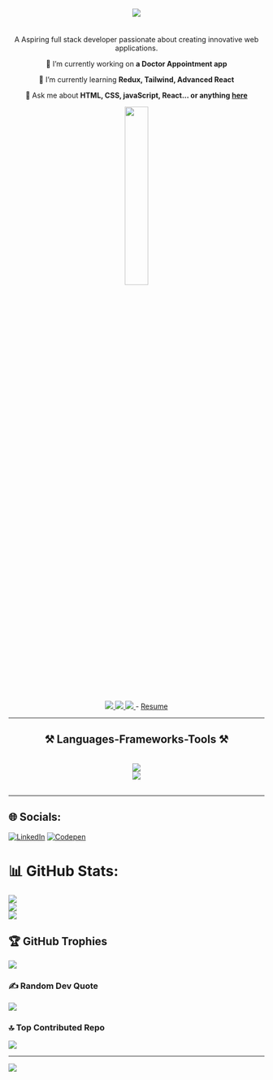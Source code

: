 
<h1 align="center">
    <img src="https://readme-typing-svg.herokuapp.com/?font=Righteous&size=35&center=true&vCenter=true&width=500&height=70&duration=4000&lines=Hi+There!+👋;+I'm+Sanjay+Baro;" />

</h1>



<br/>

<div display="flex" align="center">
A Aspiring full stack developer passionate about creating innovative web applications. 
 
 🔭 I’m currently working on **a Doctor Appointment app**
 
 🌱 I’m currently learning **Redux, Tailwind, Advanced React**

 💬 Ask me about **HTML, CSS, javaScript, React... or anything [here](https://github.com/sanjaybaro/sanjaybaro/issues)**

 <img width="30%" src="https://camo.githubusercontent.com/40165a147c3dcea0fa1db780bb533fc5f98546ccfb9d5d05ddb2f429277f5348/68747470733a2f2f616e616c7974696373696e6469616d61672e636f6d2f77702d636f6e74656e742f75706c6f6164732f323031382f31322f646576656c6f7065722d6472696262626c652e676966"/>
 
 </div>
 
<div align="center"> 
  <a href="mailto:sanjaybaro2017@gmail.com">
    <img src="https://img.shields.io/badge/Gmail-333333?style=for-the-badge&logo=gmail&logoColor=red" />
  </a>
  <a href="https://www.linkedin.com/in/sanjay-baro" target="_blank">
    <img src="https://img.shields.io/badge/LinkedIn-0077B5?style=for-the-badge&logo=linkedin&logoColor=white" target="_blank" />
  </a>
  <a href="https://sanjaybaro.github.io" target="_blank">
     <img src="https://img.shields.io/badge/Portfolio-FF5722?style=for-the-badge&logo=todoist&logoColor=white" target="_blank" /> <!-- sqlite, safari, google-chrome are other good icon options -->
  </a>
     - <a href="https://drive.google.com/file/d/1RtdjvTQx-dPCBzMS9_l0CTvNg8ci32aI/view?usp=sharing" target="_blank">Resume</a>
</div>

 <hr/>
 
<h2 align="center">⚒️ Languages-Frameworks-Tools ⚒️</h2>
<br/>
<div align="center">
    <img src="https://skillicons.dev/icons?i=html,css,js,react,redux,tailwind,ts,mongo,nodejs,express,firebase" /><br>
    <img src="https://skillicons.dev/icons?i=vite,github,bootstrap,vscode,netlify,postman,git,replit,codepen,babel,stackoverflow" />
</div>
<br/>
<hr/>


## 🌐 Socials:
[![LinkedIn](https://img.shields.io/badge/LinkedIn-%230077B5.svg?logo=linkedin&logoColor=white)](https://linkedin.com/in/sanjay-baro) [![Codepen](https://img.shields.io/badge/Codepen-000000?style=for-the-badge&logo=codepen&logoColor=white)](https://codepen.io/sanjaybaro) 


# 📊 GitHub Stats:
![](https://github-readme-stats.vercel.app/api?username=sanjaybaro&theme=vue-dark&hide_border=false&include_all_commits=false&count_private=false)<br/>
![](https://github-readme-streak-stats.herokuapp.com/?user=sanjaybaro&theme=vue-dark&hide_border=false)<br/>
![](https://github-readme-stats.vercel.app/api/top-langs/?username=sanjaybaro&theme=vue-dark&hide_border=false&include_all_commits=false&count_private=false&layout=compact)

## 🏆 GitHub Trophies
![](https://github-profile-trophy.vercel.app/?username=sanjaybaro&theme=radical&no-frame=false&no-bg=false&margin-w=4)

### ✍️ Random Dev Quote
![](https://quotes-github-readme.vercel.app/api?type=horizontal&theme=radical)

### 🔝 Top Contributed Repo
![](https://github-contributor-stats.vercel.app/api?username=sanjaybaro&limit=5&theme=dark&combine_all_yearly_contributions=true)

---
[![](https://visitcount.itsvg.in/api?id=sanjaybaro&icon=0&color=0)](https://visitcount.itsvg.in)

<!-- Proudly created with GPRM ( https://gprm.itsvg.in ) -->
